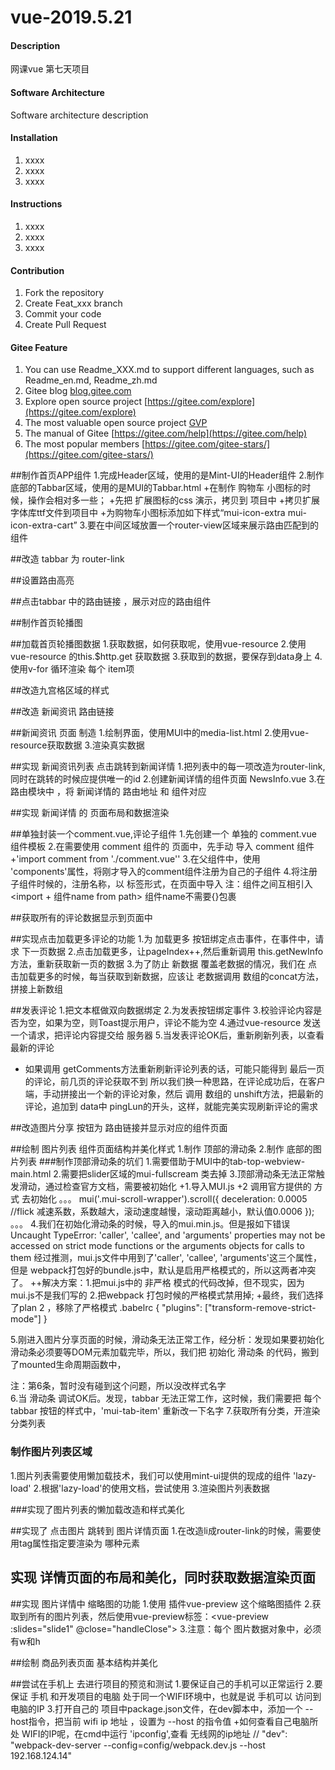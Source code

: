 # vue-2019.5.21

#### Description
网课vue 第七天项目 

#### Software Architecture
Software architecture description

#### Installation

1. xxxx
2. xxxx
3. xxxx

#### Instructions

1. xxxx
2. xxxx
3. xxxx

#### Contribution

1. Fork the repository
2. Create Feat_xxx branch
3. Commit your code
4. Create Pull Request


#### Gitee Feature

1. You can use Readme\_XXX.md to support different languages, such as Readme\_en.md, Readme\_zh.md
2. Gitee blog [blog.gitee.com](https://blog.gitee.com)
3. Explore open source project [https://gitee.com/explore](https://gitee.com/explore)
4. The most valuable open source project [GVP](https://gitee.com/gvp)
5. The manual of Gitee [https://gitee.com/help](https://gitee.com/help)
6. The most popular members  [https://gitee.com/gitee-stars/](https://gitee.com/gitee-stars/)

##制作首页APP组件
1.完成Header区域，使用的是Mint-UI的Header组件
2.制作底部的Tabbar区域，使用的是MUI的Tabbar.html
    +在制作 购物车 小图标的时候，操作会相对多一些；
    +先把 扩展图标的css 演示，拷贝到 项目中
    +拷贝扩展字体库ttf文件到项目中
    +为购物车小图标添加如下样式“mui-icon-extra mui-icon-extra-cart”
3.要在中间区域放置一个router-view区域来展示路由匹配到的组件

##改造 tabbar 为 router-link

##设置路由高亮

##点击tabbar 中的路由链接 ，展示对应的路由组件

##制作首页轮播图

##加载首页轮播图数据
1.获取数据，如何获取呢，使用vue-resource
2.使用 vue-resource 的this.$http.get 获取数据
3.获取到的数据，要保存到data身上
4.使用v-for 循环渲染 每个 item项

##改造九宫格区域的样式

##改造 新闻资讯 路由链接

##新闻资讯 页面 制造
1.绘制界面，使用MUI中的media-list.html
2.使用vue-resource获取数据
3.渲染真实数据

##实现 新闻资讯列表 点击跳转到新闻详情
1.把列表中的每一项改造为router-link,同时在跳转的时候应提供唯一的id
2.创建新闻详情的组件页面 NewsInfo.vue
3.在 路由模块中 ，将 新闻详情的 路由地址 和 组件对应

##实现 新闻详情 的 页面布局和数据渲染

##单独封装一个comment.vue,评论子组件
1.先创建一个 单独的 comment.vue 组件模板
2.在需要使用 comment 组件的 页面中，先手动 导入 comment 组件
  +'import comment from './comment.vue''
3.在父组件中，使用 'components'属性，将刚才导入的comment组件注册为自己的子组件
4.将注册子组件时候的，注册名称，以 标签形式，在页面中导入
    注：组件之间互相引入 <import + 组件name from path>  组件name不需要{}包裹

##获取所有的评论数据显示到页面中

##实现点击加载更多评论的功能
1.为 加载更多 按钮绑定点击事件，在事件中，请求 下一页数据
2.点击加载更多，让pageIndex++,然后重新调用 this.getNewInfo方法，重新获取新一页的数据
3.为了防止 新数据 覆盖老数据的情况，我们在 点击加载更多的时候，每当获取到新数据，应该让 老数据调用 数组的concat方法，拼接上新数组

##发表评论
1.把文本框做双向数据绑定
2.为发表按钮绑定事件
3.校验评论内容是否为空，如果为空，则Toast提示用户，评论不能为空
4.通过vue-resource 发送一个请求，把评论内容提交给 服务器
5.当发表评论OK后，重新刷新列表，以查看最新的评论
 + 如果调用 getComments方法重新刷新评论列表的话，可能只能得到 最后一页的评论，前几页的评论获取不到
    所以我们换一种思路，在评论成功后，在客户端，手动拼接出一个新的评论对象，然后 调用 数组的
        unshift方法，把最新的评论，追加到 data中 pingLun的开头，这样，就能完美实现刷新评论的需求

##改造图片分享 按钮为 路由链接并显示对应的组件页面

##绘制 图片列表 组件页面结构并美化样式
1.制作 顶部的滑动条
2.制作 底部的图片列表
###制作顶部滑动条的坑们
1.需要借助于MUI中的tab-top-webview-main.html
2.需要把slider区域的mui-fullscream 类去掉
3.顶部滑动条无法正常触发滑动，通过检查官方文档，需要被初始化
    +1.导入MUI.js
    +2 调用官方提供的 方式 去初始化
    。。。
    mui('.mui-scroll-wrapper').scroll({
	deceleration: 0.0005 //flick 减速系数，系数越大，滚动速度越慢，滚动距离越小，默认值0.0006
    });
    。。。
4.我们在初始化滑动条的时候，导入的mui.min.js。但是报如下错误
  Uncaught TypeError: 'caller', 'callee', and 'arguments' properties may not be accessed on strict mode functions or the arguments objects for calls to them
  经过推测，mui.js文件中用到了'caller', 'callee',  'arguments'这三个属性，但是 webpack打包好的bundle.js中，默认是启用严格模式的，所以这两者冲突了。
  ++解决方案：1.把mui.js中的 非严格 模式的代码改掉，但不现实，因为mui.js不是我们写的
             2.把webpack 打包时候的严格模式禁用掉;
    +最终，我们选择了plan 2 ，移除了严格模式
    .babelrc
    {
        "plugins": ["transform-remove-strict-mode"]
    }

5.刚进入图片分享页面的时候，滑动条无法正常工作，经分析：发现如果要初始化滑动条必须要等DOM元素加载完毕，所以，我们把 初始化
    滑动条 的代码，搬到了mounted生命周期函数中，

  注：第6条，暂时没有碰到这个问题，所以没改样式名字  
6.当 滑动条 调试OK后。发现，tabbar 无法正常工作，这时候，我们需要把 每个 tabbar 按钮的样式中，'mui-tab-item' 重新改一下名字
7.获取所有分类，开渲染 分类列表

### 制作图片列表区域
1.图片列表需要使用懒加载技术，我们可以使用mint-ui提供的现成的组件 'lazy-load'
2.根据'lazy-load'的使用文档，尝试使用
3.渲染图片列表数据

###实现了图片列表的懒加载改造和样式美化

##实现了 点击图片 跳转到 图片详情页面
1.在改造li成router-link的时候，需要使用tag属性指定要渲染为 哪种元素

## 实现 详情页面的布局和美化，同时获取数据渲染页面

##实现 图片详情中 缩略图的功能
1.使用 插件vue-preview 这个缩略图插件
2.获取到所有的图片列表，然后使用vue-preview标签：<vue-preview :slides="slide1" @close="handleClose"></vue-preview>
3.注意：每个 图片数据对象中，必须有w和h

##绘制 商品列表页面 基本结构并美化

##尝试在手机上 去进行项目的预览和测试
1.要保证自己的手机可以正常运行
2.要保证 手机 和开发项目的电脑 处于同一个WIFI环境中，也就是说 手机可以 访问到 电脑的IP
3.打开自己的 项目中package.json文件，在dev脚本中，添加一个 --host指令，把当前 wifi ip 地址 ，设置为 --host 的指令值
    +如何查看自己电脑所处 WIFI的IP呢，在cmd中运行 'ipconfig',查看 无线网的ip地址
    // "dev": "webpack-dev-server --config=config/webpack.dev.js --host 192.168.124.14"